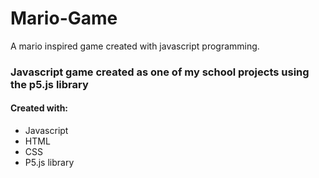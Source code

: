# Mario-Game
A mario inspired game created with javascript programming.

### Javascript game created as one of my school projects using the p5.js library

#### Created with:
* Javascript
* HTML
* CSS
* P5.js library


